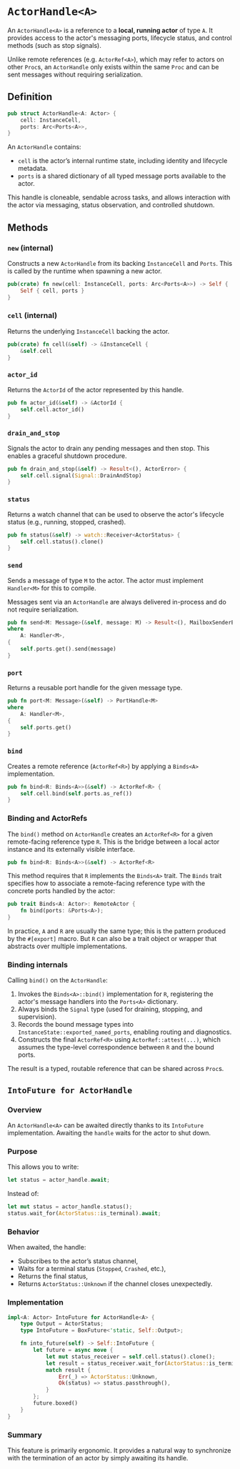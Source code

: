 # `ActorHandle<A>`

An `ActorHandle<A>` is a reference to a **local, running actor** of type `A`. It provides access to the actor's messaging ports, lifecycle status, and control methods (such as stop signals).

Unlike remote references (e.g. `ActorRef<A>`), which may refer to actors on other `Proc`s, an `ActorHandle` only exists within the same `Proc` and can be sent messages without requiring serialization.

## Definition

```rust
pub struct ActorHandle<A: Actor> {
    cell: InstanceCell,
    ports: Arc<Ports<A>>,
}
```
An `ActorHandle` contains:
- `cell` is the actor’s internal runtime state, including identity and lifecycle metadata.
- `ports` is a shared dictionary of all typed message ports available to the actor.

This handle is cloneable, sendable across tasks, and allows interaction with the actor via messaging, status observation, and controlled shutdown.

## Methods

### `new` (internal)

Constructs a new `ActorHandle` from its backing `InstanceCell` and `Ports`. This is called by the runtime when spawning a new actor.
```rust
pub(crate) fn new(cell: InstanceCell, ports: Arc<Ports<A>>) -> Self {
    Self { cell, ports }
}
```

### `cell` (internal)

Returns the underlying `InstanceCell` backing the actor.
```rust
pub(crate) fn cell(&self) -> &InstanceCell {
    &self.cell
}
```

### `actor_id`

Returns the `ActorId` of the actor represented by this handle.
```rust
pub fn actor_id(&self) -> &ActorId {
    self.cell.actor_id()
}
```

### `drain_and_stop`

Signals the actor to drain any pending messages and then stop. This enables a graceful shutdown procedure.
```rust
pub fn drain_and_stop(&self) -> Result<(), ActorError> {
    self.cell.signal(Signal::DrainAndStop)
}
```

### `status`

Returns a watch channel that can be used to observe the actor's lifecycle status (e.g., running, stopped, crashed).
```rust
pub fn status(&self) -> watch::Receiver<ActorStatus> {
    self.cell.status().clone()
}
```

### `send`

Sends a message of type `M` to the actor. The actor must implement `Handler<M>` for this to compile.

Messages sent via an `ActorHandle` are always delivered in-process and do not require serialization.
```rust
pub fn send<M: Message>(&self, message: M) -> Result<(), MailboxSenderError>
where
    A: Handler<M>,
{
    self.ports.get().send(message)
}
```

### `port`

Returns a reusable port handle for the given message type.
```rust
pub fn port<M: Message>(&self) -> PortHandle<M>
where
    A: Handler<M>,
{
    self.ports.get()
}
```

### `bind`

Creates a remote reference (`ActorRef<R>`) by applying a `Binds<A>` implementation.
```rust
pub fn bind<R: Binds<A>>(&self) -> ActorRef<R> {
    self.cell.bind(self.ports.as_ref())
}
```

### Binding and ActorRefs

The `bind()` method on `ActorHandle` creates an `ActorRef<R>` for a given remote-facing reference type `R`. This is the bridge between a local actor instance and its externally visible interface.
```rust
pub fn bind<R: Binds<A>>(&self) -> ActorRef<R>
```
This method requires that `R` implements the `Binds<A>` trait. The `Binds` trait specifies how to associate a remote-facing reference type with the concrete ports handled by the actor:
```rust
pub trait Binds<A: Actor>: RemoteActor {
    fn bind(ports: &Ports<A>);
}
```
In practice, `A` and `R` are usually the same type; this is the pattern produced by the `#[export]` macro. But `R` can also be a trait object or wrapper that abstracts over multiple implementations.

### Binding internals

Calling `bind()` on the `ActorHandle`:
1. Invokes the `Binds<A>::bind()` implementation for `R`, registering the actor's message handlers into the `Ports<A>` dictionary.
2. Always binds the `Signal` type (used for draining, stopping, and supervision).
3. Records the bound message types into `InstanceState::exported_named_ports`, enabling routing and diagnostics.
4. Constructs the final `ActorRef<R>` using `ActorRef::attest(...)`, which assumes the type-level correspondence between `R` and the bound ports.

The result is a typed, routable reference that can be shared across `Proc`s.

## `IntoFuture for ActorHandle`

### Overview

An `ActorHandle<A>` can be awaited directly thanks to its `IntoFuture` implementation. Awaiting the `handle` waits for the actor to shut down.

### Purpose

This allows you to write:
```rust
let status = actor_handle.await;
```
Instead of:
```rust
let mut status = actor_handle.status();
status.wait_for(ActorStatus::is_terminal).await;
```

### Behavior

When awaited, the handle:
- Subscribes to the actor’s status channel,
- Waits for a terminal status (`Stopped`, `Crashed`, etc.),
- Returns the final status,
- Returns `ActorStatus::Unknown` if the channel closes unexpectedly.

### Implementation
```rust
impl<A: Actor> IntoFuture for ActorHandle<A> {
    type Output = ActorStatus;
    type IntoFuture = BoxFuture<'static, Self::Output>;

    fn into_future(self) -> Self::IntoFuture {
        let future = async move {
            let mut status_receiver = self.cell.status().clone();
            let result = status_receiver.wait_for(ActorStatus::is_terminal).await;
            match result {
                Err(_) => ActorStatus::Unknown,
                Ok(status) => status.passthrough(),
            }
        };
        future.boxed()
    }
}
```
### Summary

This feature is primarily ergonomic. It provides a natural way to synchronize with the termination of an actor by simply awaiting its handle.
